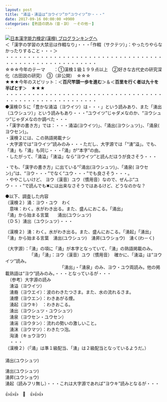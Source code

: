 ```yaml
---
layout: post
title: "涌溢・湧溢は“ヨウイツ”か“ユウイツ”か・・・"
date: 2017-09-16 00:00:00 +0900
categories: [熟語の読み（音・訓）　－その他－]
---
```


[![](/syuusyuu9701/assets/images/涌溢・湧溢は“ヨウイツ”か“ユウイツ”か・・・-br_c_3028_1.gif)](http://blog.with2.net/link.php?1659096:3028 "日本漢字能力検定(漢検) ブログランキングへ")[日本漢字能力検定(漢検) ブログランキングへ](http://blog.with2.net/link.php?1659096:3028)  
＜「漢字の学習の大禁忌は作輟なり」・・・「作輟（サクテツ）」：やったりやらなかったりすること・・・＞  
・・・・・・・・・・・・・・・・・・・・・・・・・・・・・・・・・・・・・・・・・・・・・・・・・・・・・・・・・  
☆☆☆今年のテーマ　　：①漢検１級１９９点以上　②好きな古代史の研究深化（古田説の研究）　③（非公開）　☆☆☆　　  
★★★今年のスピリット：＜**百尺竿頭一歩を進む**＞＆＜**百里を行く者は九十を半ばとす**＞　★★★  
・・・・・・・・・・・・・・・・・・・・・・・・・・・・・・・・・・・・・・・・・・・・・・・・・・・・・・・・・  
●漢検ＤＳに「豊かな涌溢（ヨウイツ）は・・・」という読みあり、また「湧出（ユウシュツ）」という読みもあり・・・“ユウイツ”じゃダメなのか、“ヨウシュツ”じゃダメなのか調べた・・・  
・「漢字の書き方」では：・・・涌溢(ヨウイツ)」、「涌出(ヨウシュツ)」、「涌泉( ヨウセン)」。   
・漢検２には、この熟語掲載ナシ  
・大字源では“ヨウイツ”読みのみ・・・ただし、大字源では「“湧”溢」。でも、「湧」も「涌」も同じ・・・「涌」が“本字”の由。  
・したがって、「涌溢」「湧溢」なら“ヨウイツ”と読んだほうが良さそう・・・  
  
・でも、「漢字の書き方」に出ている“「涌出(ヨウシュツ)」、「涌泉( ヨウセン)」”は、“ヨウ・・・”でなく“ユウ・・・”でも良さそう・・・。  
・ややこしいけど、 ヨウ（漢音）ユウ（慣用音）なので、ぜんぶ“ユウ・・・”で読んでも✖には出来なさそうではあるけど、どうなのかな？  
  
●以下、調査した内容  
（漢検２）涌：ヨウ・ユウ　わく  
　意味：わく。水がわき出る。また、盛んにおこる。「涌出」  
「涌」から始まる言葉　　涌出(ユウシュツ)  
（ＤＳ）湧出（ユウシュツ）・・・  
  
（漢検２）湧：わく。水がわき出る。また、盛んにおこる。「湧起」「湧出」  
「湧」から始まる言葉　湧出(ユウシュツ)　湧昇(ユウショウ)　湧く(わ－く)  
  
（大字源）：「湧」の項に「涌」が本字となっていて、「湧」の熟語掲載のみ。  
　　　　　　「涌」「湧」：ヨウ（漢音）ユウ（慣用音）　確かに、「湧溢」は“ヨウイツ”読み。  
　　　　　　　　　　　　　「湧出」・「湧泉」のみ、ヨウ・ユウ両読み。他の掲載熟語は“ヨウ”読みのみ。・・・となっているが・・・  
　（参考）大字源の読み  
　湧溢（ヨウイツ）  
　湧裔（ヨウエイ）：波のわきたつさま。また、水の流れるさま。  
　湧煙（ヨウエン）：わきあがる煙。  
　湧起（ヨウキ）　：わきおこる。  
　湧出（ヨウシュツ・ユウシュツ）  
　湧泉（ヨウセン・ユウセン）  
　湧湍（ヨウタン）：流れの勢いの激しいこと。  
　湧沫（ヨウマツ）：わきたつ泡。  
　洶湧（キョウヨウ）  
　・・・  
（漢検２）（「涌」は準１級配当、「湧」は２級配当となっているようだ。）  
　　　  
涌出(ユウシュツ)  
  
湧出(ユウシュツ)  
湧昇(ユウショウ)  
湧起（読みフリ無し）・・・これは大字源であれば“ヨウキ”読みとなるが・・・  
  
👍👍👍　🐔　👍👍👍